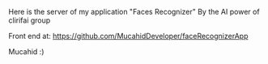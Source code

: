 Here is the server of my application "Faces Recognizer" By the AI power of clirifai group

Front end at: https://github.com/MucahidDeveloper/faceRecognizerApp

Mucahid :)
